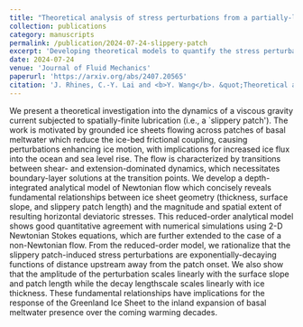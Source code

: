 ```yaml
---
title: "Theoretical analysis of stress perturbations from a partially-lubricated viscous gravity current"
collection: publications
category: manuscripts
permalink: /publication/2024-07-24-slippery-patch
excerpt: 'Developing theoretical models to quantify the stress perturbation for a viscous gravity current moving over a no-slip boundary with a finite-size slippery patch'
date: 2024-07-24
venue: 'Journal of Fluid Mechanics'
paperurl: 'https://arxiv.org/abs/2407.20565'
citation: 'J. Rhines, C.-Y. Lai and <b>Y. Wang</b>. &quot;Theoretical analysis of stress perturbations from a partially-lubricated viscous gravity current.&quot; <i>arXiv preprint arXiv:2407.20565</i>.'
---
```


We present a theoretical investigation into the dynamics of a viscous gravity current subjected to spatially-finite lubrication (i.e., a `slippery patch'). The work is motivated by grounded ice sheets flowing across patches of basal meltwater which reduce the ice-bed frictional coupling, causing perturbations enhancing ice motion, with implications for increased ice flux into the ocean and sea level rise. The flow is characterized by transitions between shear- and extension-dominated dynamics, which necessitates boundary-layer solutions at the transition points. We develop a depth-integrated analytical model of Newtonian flow which concisely reveals fundamental relationships between ice sheet geometry (thickness, surface slope, and slippery patch length) and the magnitude and spatial extent of resulting horizontal deviatoric stresses. This reduced-order analytical model shows good quantitative agreement with numerical simulations using 2-D Newtonian Stokes equations, which are further extended to the case of a non-Newtonian flow. From the reduced-order model, we rationalize that the slippery patch-induced stress perturbations are exponentially-decaying functions of distance upstream away from the patch onset. We also show that the amplitude of the perturbation scales linearly with the surface slope and patch length while the decay lengthscale scales linearly with ice thickness. These fundamental relationships have implications for the response of the Greenland Ice Sheet to the inland expansion of basal meltwater presence over the coming warming decades.
